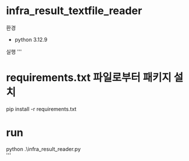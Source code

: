 # infra_result_textfile_reader
환경
- python 3.12.9

실행
'''
# requirements.txt 파일로부터 패키지 설치
pip install -r requirements.txt

# run
python .\infra_result_reader.py  
'''

